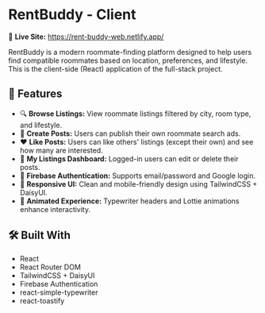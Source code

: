 # RentBuddy - Client

🔗 **Live Site:** https://rent-buddy-web.netlify.app/

RentBuddy is a modern roommate-finding platform designed to help users find compatible roommates based on location, preferences, and lifestyle. This is the client-side (React) application of the full-stack project.

## 🚀 Features

- 🔍 **Browse Listings:** View roommate listings filtered by city, room type, and lifestyle.
- 📝 **Create Posts:** Users can publish their own roommate search ads.
- ❤️ **Like Posts:** Users can like others' listings (except their own) and see how many are interested.
- 🧾 **My Listings Dashboard:** Logged-in users can edit or delete their posts.
- 🔐 **Firebase Authentication:** Supports email/password and Google login.
- 🎨 **Responsive UI:** Clean and mobile-friendly design using TailwindCSS + DaisyUI.
- 🎥 **Animated Experience:** Typewriter headers and Lottie animations enhance interactivity.

## 🛠️ Built With

- React
- React Router DOM
- TailwindCSS + DaisyUI
- Firebase Authentication
- react-simple-typewriter
- react-toastify
